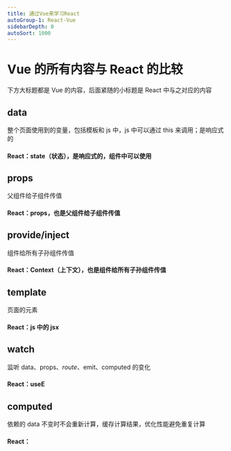 ```yaml
---
title: 通过Vue来学习React
autoGroup-1: React-Vue
sidebarDepth: 0
autoSort: 1000
---
```


# Vue 的所有内容与 React 的比较

下方大标题都是 Vue 的内容，后面紧随的小标题是 React 中与之对应的内容

## data

整个页面使用到的变量，包括模板和 js 中，js 中可以通过 this 来调用；是响应式的

#### React：state（状态），是响应式的，组件中可以使用

## props

父组件给子组件传值

#### React：props，也是父组件给子组件传值

## provide/inject

组件给所有子孙组件传值

#### React：Context（上下文），也是组件给所有子孙组件传值

## template

页面的元素

#### React：js 中的 jsx

## watch

监听 data、props、$route、$emit、computed 的变化

#### React：useE

## computed

依赖的 data 不变时不会重新计算，缓存计算结果，优化性能避免重复计算

#### React：
